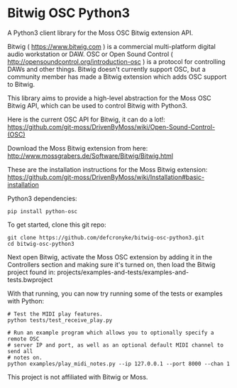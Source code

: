 # Bitwig OSC Python3
A Python3 client library for the Moss OSC Bitwig extension API.

Bitwig ( https://www.bitwig.com ) is a commercial multi-platform digital audio workstation or DAW. OSC or Open Sound Control ( http://opensoundcontrol.org/introduction-osc ) is a protocol for controlling DAWs and other things. Bitwig doesn't currently support OSC, but a community member has made a Bitwig extension which adds OSC support to Bitwig.

This library aims to provide a high-level abstraction for the Moss OSC Bitwig API, which can be used to control Bitwig with Python3.

Here is the current OSC API for Bitwig, it can do a lot!: https://github.com/git-moss/DrivenByMoss/wiki/Open-Sound-Control-(OSC)

Download the Moss Bitwig extension from here: http://www.mossgrabers.de/Software/Bitwig/Bitwig.html

These are the installation instructions for the Moss Bitwig extension: https://github.com/git-moss/DrivenByMoss/wiki/Installation#basic-installation

Python3 dependencies:
```
pip install python-osc
```

To get started, clone this git repo:
```
git clone https://github.com/defcronyke/bitwig-osc-python3.git
cd bitwig-osc-python3
```

Next open Bitwig, activate the Moss OSC extension by adding it in the Controllers section and making sure it's turned on, then load the Bitwig project found in: projects/examples-and-tests/examples-and-tests.bwproject

With that running, you can now try running some of the tests or examples with Python:

```
# Test the MIDI play features.
python tests/test_receive_play.py

# Run an example program which allows you to optionally specify a remote OSC 
# server IP and port, as well as an optional default MIDI channel to send all 
# notes on.
python examples/play_midi_notes.py --ip 127.0.0.1 --port 8000 --chan 1
```

This project is not affiliated with Bitwig or Moss.
